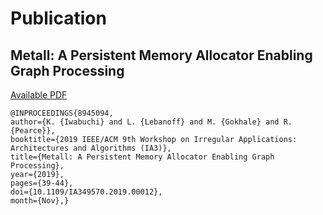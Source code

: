 # Publication

## Metall: A Persistent Memory Allocator Enabling Graph Processing

[Available PDF](https://www.osti.gov/servlets/purl/1576900)

```text
@INPROCEEDINGS{8945094,
author={K. {Iwabuchi} and L. {Lebanoff} and M. {Gokhale} and R. {Pearce}},
booktitle={2019 IEEE/ACM 9th Workshop on Irregular Applications: Architectures and Algorithms (IA3)},
title={Metall: A Persistent Memory Allocator Enabling Graph Processing},
year={2019},
pages={39-44},
doi={10.1109/IA349570.2019.00012},
month={Nov},}
```